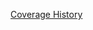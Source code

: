 [Coverage History](https://rawgithub.com/bldr-io/artifacts/local_bldr-io_bldr_2014-03-24_22-13-17/coverage/index.html)
